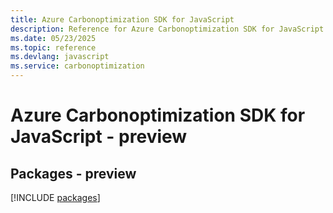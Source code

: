 ```yaml
---
title: Azure Carbonoptimization SDK for JavaScript
description: Reference for Azure Carbonoptimization SDK for JavaScript
ms.date: 05/23/2025
ms.topic: reference
ms.devlang: javascript
ms.service: carbonoptimization
---
```

# Azure Carbonoptimization SDK for JavaScript - preview
## Packages - preview
[!INCLUDE [packages](carbonoptimization-index.md)]